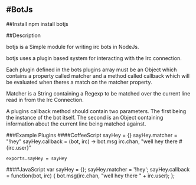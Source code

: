 #BotJs
----------------------------------------------------

##Install
    npm install botjs

##Description

botjs is a Simple module for writing irc bots in NodeJs.

botjs uses a plugin based system for interacting with the Irc connection. 

Each plugin defined in the bots plugins array must be an Object which contains a property called matcher and a method called callback which will be evaluated when theres a match on the matcher property. 

Matcher is a String containing a Regexp to be matched over the current line read in from the Irc Connection.

A plugins callback method should contain two parameters. The first being the instance of the bot itself. The second is an Object containing information about the current line being matched against.

###Example Plugins
####CoffeeScript
    sayHey = {}
    sayHey.matcher = "!hey"
    sayHey.callback = (bot, irc) ->
      bot.msg irc.chan, "well hey there #{irc.user}"

    exports.sayHey = sayHey

####JavaScript
    var sayHey = {};
    sayHey.matcher = '!hey';
    sayHey.callback = function(bot, irc) {
      bot.msg(irc.chan, "well hey there " + irc.user);
    };